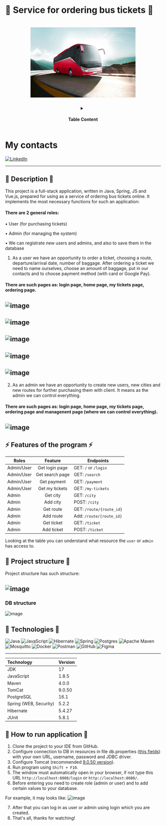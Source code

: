 # 🚌 Service for ordering bus tickets 🚌
<h1 align="center">
<img src="assets/bus-header.png" alt="Header" width="340"> <br>
</h1>
<details align="center">
  <summary> <h4> Table Content </h4>  </summary>
    <p align="center" style="color: #fa464f">
        • <a href="#-Description-" style="color: #a8b6c5">Description</a>
        • <a href="#-Features-of-the-program-" style="color: #a8b6c5">Features of the program</a> <br>
        • <a href="#-Project-structure-" style="color: #a8b6c5">Project Structure</a>
        • <a href="#-Technologies-" style="color: #a8b6c5">Technologies</a>
        • <a href="#-How-to-run-application-" style="color: #a8b6c5">How to run the application</a>
    </p>
</details>

# My contacts
[![LinkedIn](https://img.shields.io/badge/linkedin-%230077B5.svg?style=for-the-badge&logo=linkedin&logoColor=white)](https://www.linkedin.com/in/viktor-levitskyi-391447266/)


---

## 📕 Description 📕
This project is a full-stack application, written in Java, Spring, JS and Vue.js, prepared for using as a service of ordering bus tickets online. 
It implements the most necessary functions for such an application:

#### There are 2 general roles:

  • User (for purchasing tickets)

  • Admin (for managing the system)
  
  • We can registrate new users and admins, and also to save them in the database

1. As a user we have an opportunity to order a ticket, choosing a route, departure/arrival date, number of baggage. After ordering a ticket we need to name ourselves, choose an amount of baggage, put in our contacts and to choose payment method (with card or Google Pay).

#### There are such pages as: login page, home page, my tickets page, ordering page.

![image](https://github.com/viktor-levic/b9-route-ride-manager/assets/133751188/6d9b6abd-4c37-472b-af6d-6c01721bf807)   
------
![image](https://github.com/viktor-levic/b9-route-ride-manager/assets/133751188/85944bd1-c5b4-4cf6-89f9-580b7f4afbcd)
------
![image](https://github.com/viktor-levic/b9-route-ride-manager/assets/133751188/1a96b3ed-7a61-48f7-8e18-bf7bb0f26651)
------
![image](https://github.com/viktor-levic/b9-route-ride-manager/assets/133751188/822edef5-3c95-4f95-b544-c31934dc8546)
------
![image](https://github.com/viktor-levic/b9-route-ride-manager/assets/133751188/e1bc2269-0616-4491-851d-af6ca719e52b)
------

2. As an admin we have an opportunity to create new users, new cities and new routes for further purchasing them with client.
It means as the admin we can control everything.

#### There are such pages as: login page, home page, my tickets page, ordering page and managenent page (where we can control everything).

![image](https://github.com/viktor-levic/b9-route-ride-manager/assets/133751188/f7528fb0-f496-483a-b999-b7ca9c6313b2)
------


 
## ⚡ Features of the program ⚡

| Roles      |                    Feature                    | Endpoints                             |
|------------|:---------------------------------------------:|---------------------------------------|
| Admin/User |               Get login page                  | GET: `/` or `/login`                  |
| Admin/User |               Get search page                 | GET: `/search`                        |
| Admin/User |               Get payment                     | GET: `/payment`                       |
| Admin/User |               Get my tickets                  | GET: `/my-tickets`                    |
| Admin      |               Get city                        | GET: `/city`                          |
| Admin      |               Add city                        | POST: `/city`                         |
| Admin      |               Get route                       | GET: `/route/{route_id}`              |
| Admin      |               Add route                       | Add: `/route/{route_id}`              |
| Admin      |               Get ticket                      | GET: `/ticket`                        |
| Admin      |               Add ticket                      | POST: `/ticket`                       |


Looking at the table you can understand what resource the `user` or `admin` has access to.

## 🧱 Project structure 🧱
Project structure has such structure:

![image](https://github.com/viktor-levic/b9-route-ride-manager/assets/133751188/187ec77a-db5f-4c46-9494-9918e7132b93)
---

### DB structure
![image](https://github.com/viktor-levic/b9-route-ride-manager/assets/133751188/cdc0bf5c-5cc4-4bb8-8cb3-5e0030b4c821)


## 🤖 Technologies 🤖

![Java](https://img.shields.io/badge/java-%23ED8B00.svg?style=for-the-badge&logo=openjdk&logoColor=white)
![JavaScript](https://img.shields.io/badge/javascript-%23323330.svg?style=for-the-badge&logo=javascript&logoColor=%23F7DF1E)
![Hibernate](https://img.shields.io/badge/Hibernate-59666C?style=for-the-badge&logo=Hibernate&logoColor=white)
![Spring](https://img.shields.io/badge/spring-%236DB33F.svg?style=for-the-badge&logo=spring&logoColor=white)
![Postgres](https://img.shields.io/badge/postgres-%23316192.svg?style=for-the-badge&logo=postgresql&logoColor=white)
![Apache Maven](https://img.shields.io/badge/Apache%20Maven-C71A36?style=for-the-badge&logo=Apache%20Maven&logoColor=white)
![Mosquitto](https://img.shields.io/badge/mosquitto-%233C5280.svg?style=for-the-badge&logo=eclipsemosquitto&logoColor=white)
![Docker](https://img.shields.io/badge/docker-%230db7ed.svg?style=for-the-badge&logo=docker&logoColor=white)
![Postman](https://img.shields.io/badge/Postman-FF6C37?style=for-the-badge&logo=postman&logoColor=white)
![GitHub](https://img.shields.io/badge/github-%23121011.svg?style=for-the-badge&logo=github&logoColor=white)
![Figma](https://img.shields.io/badge/figma-%23F24E1E.svg?style=for-the-badge&logo=figma&logoColor=white)

---

| Technology             | Version |
|:-----------------------|:--------|
| JDK                    | 17      |
| JavaScript             | 1.8.5   |
| Maven                  | 4.0.0   |
| TomCat                 | 9.0.50  |
| PostgreSQL             | 16.1    |
| Spring (WEB, Security) | 5.2.2   |
| Hibernate              | 5.4.27  |
| JUnit                  | 5.8.1   |


## 🏃‍ How to run application 🏃
1. Clone the project to your IDE from GitHub.
2. Configure connection to DB in resources in file db.properties ([this fields](viktor-levic/b9-route-ride-manager/blob/main/src/main/resources/application.properties)) with your own URL, username, password and JDBC driver.
3. Configure Tomcat (recommended [9.0.50 version](https://archive.apache.org/dist/tomcat/tomcat-9/v9.0.50/bin/)).
4. Run program using `Shift + F10`.
5. The window must automatically open in your browser, if not type this URL `http://localhost:8080/login` or `http://localhost:8080/`.
6. Before entering you need to create role (admin or user) and to add certain values to your database.

For example, it may looks like:
![image](https://github.com/viktor-levic/b9-route-ride-manager/assets/133751188/fbe1d16b-cf93-4080-9c87-87fc1f411933)

7. After that you can log in as user or admin using login which you are created.
8. That's all, thanks for watching!
